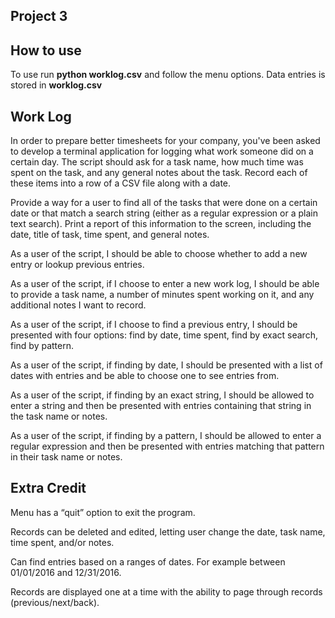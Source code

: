 
## Project 3

## How  to use
To use run **python worklog.csv** and follow the menu options.  Data entries is stored in **worklog.csv**

## Work Log
In order to prepare better timesheets for your company, you've been asked to develop a terminal application for logging what work someone did on a certain day. The script should ask for a task name, how much time was spent on the task, and any general notes about the task. Record each of these items into a row of a CSV file along with a date.

Provide a way for a user to find all of the tasks that were done on a certain date or that match a search string (either as a regular expression or a plain text search). Print a report of this information to the screen, including the date, title of task, time spent, and general notes.

As a user of the script, I should be able to choose whether to add a new entry or lookup previous entries.

As a user of the script, if I choose to enter a new work log, I should be able to provide a task name, a number of minutes spent working on it, and any additional notes I want to record.

As a user of the script, if I choose to find a previous entry, I should be presented with four options: find by date, time spent, find by exact search, find by pattern.

As a user of the script, if finding by date, I should be presented with a list of dates with entries and be able to choose one to see entries from.

As a user of the script, if finding by an exact string, I should be allowed to enter a string and then be presented with entries containing that string in the task name or notes.

As a user of the script, if finding by a pattern, I should be allowed to enter a regular expression and then be presented with entries matching that pattern in their task name or notes.

## Extra Credit 
Menu has a “quit” option to exit the program.

Records can be deleted and edited, letting user change the date, task name, time spent, and/or notes.

Can find entries based on a ranges of dates. For example between 01/01/2016 and 12/31/2016.

Records are displayed one at a time with the ability to page through records (previous/next/back).

